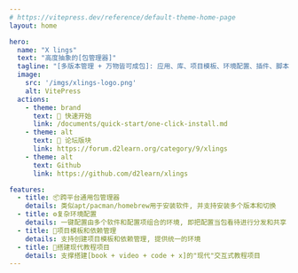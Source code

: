 ```yaml
---
# https://vitepress.dev/reference/default-theme-home-page
layout: home

hero:
  name: "X lings"
  text: "高度抽象的[包管理器]"
  tagline: "[多版本管理 + 万物皆可成包]: 应用、库、项目模板、环境配置、插件、脚本、游戏Mods......"
  image:
    src: '/imgs/xlings-logo.png'
    alt: VitePress
  actions:
    - theme: brand
      text: 🚀 快速开始
      link: /documents/quick-start/one-click-install.md
    - theme: alt
      text: 👥 论坛版块
      link: https://forum.d2learn.org/category/9/xlings
    - theme: alt
      text: Github
      link: https://github.com/d2learn/xlings

features:
  - title: 📦跨平台通用包管理器
    details: 类似apt/pacman/homebrew用于安装软件, 并支持安装多个版本和切换
  - title: ⚙️复杂环境配置
    details: 一键配置由多个软件和配置项组合的环境, 即把配置当包看待进行分发和共享
  - title: 🧱项目模板和依赖管理
    details: 支持创建项目模板和依赖管理, 提供统一的环境
  - title: 📘搭建现代教程项目
    details: 支撑搭建[book + video + code + x]的"现代"交互式教程项目
---
```


